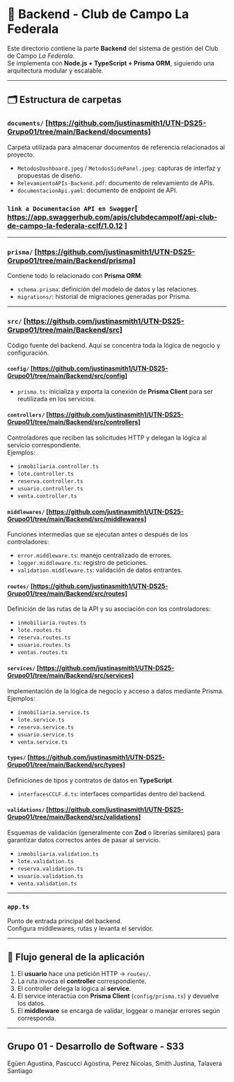 # 📂 Backend - Club de Campo La Federala

Este directorio contiene la parte **Backend** del sistema de gestión del Club de Campo *La Federala*.  
Se implementa con **Node.js + TypeScript + Prisma ORM**, siguiendo una arquitectura modular y escalable.

---

## 🗂️ Estructura de carpetas

### `documents/` [https://github.com/justinasmith1/UTN-DS25-Grupo01/tree/main/Backend/documents]
Carpeta utilizada para almacenar documentos de referencia relacionados al proyecto.
- `MetodosDashboard.jpeg` / `MetodosSidePanel.jpeg`: capturas de interfaz y propuestas de diseño.
- `RelevamientoAPIs-Backend.pdf`: documento de relevamiento de APIs.
- `documentacionApi.yaml`: documento de endpoint de API.

### `link a Documentacion API en Swagger`[ https://app.swaggerhub.com/apis/clubdecampolf/api-club-de-campo-la-federala-cclf/1.0.12 ]

---

### `prisma/` [https://github.com/justinasmith1/UTN-DS25-Grupo01/tree/main/Backend/prisma]
Contiene todo lo relacionado con **Prisma ORM**:
- `schema.prisma`: definición del modelo de datos y las relaciones.
- `migrations/`: historial de migraciones generadas por Prisma.

---

### `src/` [https://github.com/justinasmith1/UTN-DS25-Grupo01/tree/main/Backend/src]
Código fuente del backend. Aquí se concentra toda la lógica de negocio y configuración.

#### `config/` [https://github.com/justinasmith1/UTN-DS25-Grupo01/tree/main/Backend/src/config]
- `prisma.ts`: inicializa y exporta la conexión de **Prisma Client** para ser reutilizada en los servicios.

#### `controllers/` [https://github.com/justinasmith1/UTN-DS25-Grupo01/tree/main/Backend/src/controllers]
Controladores que reciben las solicitudes HTTP y delegan la lógica al servicio correspondiente.  
Ejemplos:
- `inmobiliaria.controller.ts`
- `lote.controller.ts`
- `reserva.controller.ts`
- `usuario.controller.ts`
- `venta.controller.ts`


#### `middlewares/` [https://github.com/justinasmith1/UTN-DS25-Grupo01/tree/main/Backend/src/middlewares]
Funciones intermedias que se ejecutan antes o después de los controladores:
- `error.middleware.ts`: manejo centralizado de errores.
- `logger.middleware.ts`: registro de peticiones.
- `validation.middleware.ts`: validación de datos entrantes.

#### `routes/` [https://github.com/justinasmith1/UTN-DS25-Grupo01/tree/main/Backend/src/routes]
Definición de las rutas de la API y su asociación con los controladores:
- `inmobiliaria.routes.ts`
- `lote.routes.ts`
- `reserva.routes.ts`
- `usuario.routes.ts`
- `ventas.routes.ts`

#### `services/` [https://github.com/justinasmith1/UTN-DS25-Grupo01/tree/main/Backend/src/services]
Implementación de la lógica de negocio y acceso a datos mediante Prisma.  
Ejemplos:
- `inmobiliaria.service.ts`
- `lote.service.ts`
- `reserva.service.ts`
- `usuario.service.ts`
- `venta.service.ts`

#### `types/` [https://github.com/justinasmith1/UTN-DS25-Grupo01/tree/main/Backend/src/types]
Definiciones de tipos y contratos de datos en **TypeScript**.
- `interfacesCCLF.d.ts`: interfaces compartidas dentro del backend.

#### `validations/` [https://github.com/justinasmith1/UTN-DS25-Grupo01/tree/main/Backend/src/validations]
Esquemas de validación (generalmente con **Zod** o librerías similares) para garantizar datos correctos antes de pasar al servicio.
- `inmobiliaria.validation.ts`
- `lote.validation.ts`
- `reserva.validation.ts`
- `usuario.validation.ts`
- `venta.validation.ts`

---

### `app.ts`
Punto de entrada principal del backend.  
Configura middlewares, rutas y levanta el servidor.

---

## 🚀 Flujo general de la aplicación
1. El **usuario** hace una petición HTTP → `routes/`.
2. La ruta invoca el **controller** correspondiente.
3. El controller delega la lógica al **service**.
4. El service interactúa con **Prisma Client** (`config/prisma.ts`) y devuelve los datos.
5. El **middleware** se encarga de validar, loggear o manejar errores según corresponda.

---

## Grupo 01 - Desarrollo de Software - S33
Egüen Agustina, Pascucci Agostina, Perez Nicolas, Smith Justina, Talavera Santiago

